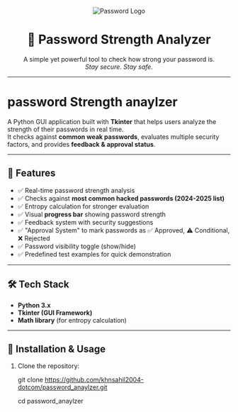<p align="center">
  <img src="https://img.icons8.com/ios-filled/100/000000/password.png" alt="Password Logo"/>
</p>

<h1 align="center">🔐 Password Strength Analyzer</h1>

<p align="center">
  A simple yet powerful tool to check how strong your password is.  
  <br/>
  <i>Stay secure. Stay safe.</i>
</p>

---
# password Strength anaylzer
A Python GUI application built with **Tkinter** that helps users analyze the strength of their passwords in real time.  
It checks against **common weak passwords**, evaluates multiple security factors, and provides **feedback & approval status**.

---

## 📌 Features
- ✅ Real-time password strength analysis  
- ✅ Checks against **most common hacked passwords (2024-2025 list)**  
- ✅ Entropy calculation for stronger evaluation  
- ✅ Visual **progress bar** showing password strength  
- ✅ Feedback system with security suggestions  
- ✅ "Approval System" to mark passwords as ✅ Approved, ⚠️ Conditional, ❌ Rejected  
- ✅ Password visibility toggle (show/hide)  
- ✅ Predefined test examples for quick demonstration  

---

## 🛠️ Tech Stack
- **Python 3.x**  
- **Tkinter (GUI Framework)**  
- **Math library** (for entropy calculation)  

---

## 🚀 Installation & Usage
1. Clone the repository:
   
   git clone https://github.com/khnsahil2004-dotcom/password_anaylzer.git
   
   cd password_anaylzer

